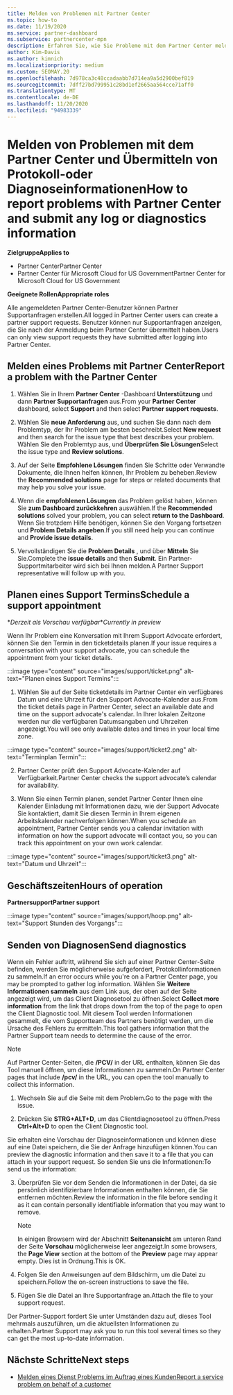 ```yaml
---
title: Melden von Problemen mit Partner Center
ms.topic: how-to
ms.date: 11/19/2020
ms.service: partner-dashboard
ms.subservice: partnercenter-mpn
description: Erfahren Sie, wie Sie Probleme mit dem Partner Center melden und Diagnoseinformationen für das Partner Support Team sammeln.
author: Kim-Davis
ms.author: kimnich
ms.localizationpriority: medium
ms.custom: SEOMAY.20
ms.openlocfilehash: 7d978ca3c48ccadaabb7d714ea9a5d2900bef819
ms.sourcegitcommit: 7dff27bd799951c28bd1ef2665aa564cce71aff0
ms.translationtype: MT
ms.contentlocale: de-DE
ms.lasthandoff: 11/20/2020
ms.locfileid: "94983339"
---
```

# <a name="how-to-report-problems-with-partner-center-and-submit-any-log-or-diagnostics-information"></a><span data-ttu-id="ead5e-103">Melden von Problemen mit dem Partner Center und Übermitteln von Protokoll-oder Diagnoseinformationen</span><span class="sxs-lookup"><span data-stu-id="ead5e-103">How to report problems with Partner Center and submit any log or diagnostics information</span></span>

<span data-ttu-id="ead5e-104">**Zielgruppe**</span><span class="sxs-lookup"><span data-stu-id="ead5e-104">**Applies to**</span></span>

- <span data-ttu-id="ead5e-105">Partner Center</span><span class="sxs-lookup"><span data-stu-id="ead5e-105">Partner Center</span></span>
- <span data-ttu-id="ead5e-106">Partner Center für Microsoft Cloud for US Government</span><span class="sxs-lookup"><span data-stu-id="ead5e-106">Partner Center for Microsoft Cloud for US Government</span></span>

<span data-ttu-id="ead5e-107">**Geeignete Rollen**</span><span class="sxs-lookup"><span data-stu-id="ead5e-107">**Appropriate roles**</span></span>

<span data-ttu-id="ead5e-108">Alle angemeldeten Partner Center-Benutzer können Partner Supportanfragen erstellen.</span><span class="sxs-lookup"><span data-stu-id="ead5e-108">All logged in Partner Center users can create a partner support requests.</span></span> <span data-ttu-id="ead5e-109">Benutzer können nur Supportanfragen anzeigen, die Sie nach der Anmeldung beim Partner Center übermittelt haben.</span><span class="sxs-lookup"><span data-stu-id="ead5e-109">Users can only view support requests they have submitted after logging into Partner Center.</span></span>

## <a name="report-a-problem-with-the-partner-center"></a><span data-ttu-id="ead5e-110">Melden eines Problems mit Partner Center</span><span class="sxs-lookup"><span data-stu-id="ead5e-110">Report a problem with the Partner Center</span></span>

1. <span data-ttu-id="ead5e-111">Wählen Sie in Ihrem **Partner Center** -Dashboard **Unterstützung** und dann **Partner Supportanfragen** aus.</span><span class="sxs-lookup"><span data-stu-id="ead5e-111">From your **Partner Center** dashboard, select **Support** and then select **Partner support requests**.</span></span>

2. <span data-ttu-id="ead5e-112">Wählen Sie **neue Anforderung** aus, und suchen Sie dann nach dem Problemtyp, der Ihr Problem am besten beschreibt.</span><span class="sxs-lookup"><span data-stu-id="ead5e-112">Select **New request** and then search for the issue type that best describes your problem.</span></span> <span data-ttu-id="ead5e-113">Wählen Sie den Problemtyp aus, und **Überprüfen Sie Lösungen**</span><span class="sxs-lookup"><span data-stu-id="ead5e-113">Select the issue type and **Review solutions**.</span></span>

3. <span data-ttu-id="ead5e-114">Auf der Seite **Empfohlene Lösungen** finden Sie Schritte oder Verwandte Dokumente, die Ihnen helfen können, Ihr Problem zu beheben.</span><span class="sxs-lookup"><span data-stu-id="ead5e-114">Review the **Recommended solutions** page for steps or related documents that may help you solve your issue.</span></span>

4. <span data-ttu-id="ead5e-115">Wenn die **empfohlenen Lösungen** das Problem gelöst haben, können Sie **zum Dashboard zurückkehren** auswählen.</span><span class="sxs-lookup"><span data-stu-id="ead5e-115">If the **Recommended solutions** solved your problem, you can select **return to the Dashboard**.</span></span> <span data-ttu-id="ead5e-116">Wenn Sie trotzdem Hilfe benötigen, können Sie den Vorgang fortsetzen und **Problem Details angeben**.</span><span class="sxs-lookup"><span data-stu-id="ead5e-116">If you still need help you can continue and **Provide issue details**.</span></span>

5. <span data-ttu-id="ead5e-117">Vervollständigen Sie die **Problem Details** , und über **Mitteln** Sie Sie.</span><span class="sxs-lookup"><span data-stu-id="ead5e-117">Complete the **issue details** and then **Submit**.</span></span> <span data-ttu-id="ead5e-118">Ein Partner-Supportmitarbeiter wird sich bei Ihnen melden.</span><span class="sxs-lookup"><span data-stu-id="ead5e-118">A Partner Support representative will follow up with you.</span></span>

## <a name="schedule-a-support-appointment"></a><span data-ttu-id="ead5e-119">Planen eines Support Termins</span><span class="sxs-lookup"><span data-stu-id="ead5e-119">Schedule a support appointment</span></span> 

<span data-ttu-id="ead5e-120">\**Derzeit als Vorschau verfügbar*</span><span class="sxs-lookup"><span data-stu-id="ead5e-120">\**Currently in preview*</span></span>

<span data-ttu-id="ead5e-121">Wenn Ihr Problem eine Konversation mit Ihrem Support Advocate erfordert, können Sie den Termin in den ticketdetails planen.</span><span class="sxs-lookup"><span data-stu-id="ead5e-121">If your issue requires a conversation with your support advocate, you can schedule the appointment from your ticket details.</span></span>

:::image type="content" source="images/support/ticket.png" alt-text="Planen eines Support Termins":::

1.  <span data-ttu-id="ead5e-123">Wählen Sie auf der Seite ticketdetails im Partner Center ein verfügbares Datum und eine Uhrzeit für den Support Advocate-Kalender aus.</span><span class="sxs-lookup"><span data-stu-id="ead5e-123">From the ticket details page in Partner Center, select an available date and time on the support advocate's calendar.</span></span> <span data-ttu-id="ead5e-124">In Ihrer lokalen Zeitzone werden nur die verfügbaren Datumsangaben und Uhrzeiten angezeigt.</span><span class="sxs-lookup"><span data-stu-id="ead5e-124">You will see only available dates and times in your local time zone.</span></span>

:::image type="content" source="images/support/ticket2.png" alt-text="Terminplan Termin":::

2. <span data-ttu-id="ead5e-126">Partner Center prüft den Support Advocate-Kalender auf Verfügbarkeit.</span><span class="sxs-lookup"><span data-stu-id="ead5e-126">Partner Center checks the support advocate’s  calendar for availability.</span></span>

1. <span data-ttu-id="ead5e-127">Wenn Sie einen Termin planen, sendet Partner Center Ihnen eine Kalender Einladung mit Informationen dazu, wie der Support Advocate Sie kontaktiert, damit Sie diesen Termin in Ihrem eigenen Arbeitskalender nachverfolgen können.</span><span class="sxs-lookup"><span data-stu-id="ead5e-127">When you schedule an appointment, Partner Center sends you a calendar invitation with information on how the support advocate will contact you, so you can track this appointment on your own work calendar.</span></span>

:::image type="content" source="images/support/ticket3.png" alt-text="Datum und Uhrzeit":::

## <a name="hours-of-operation"></a><span data-ttu-id="ead5e-129">Geschäftszeiten</span><span class="sxs-lookup"><span data-stu-id="ead5e-129">Hours of operation</span></span>

<span data-ttu-id="ead5e-130">**Partnersupport**</span><span class="sxs-lookup"><span data-stu-id="ead5e-130">**Partner support**</span></span>

:::image type="content" source="images/support/hoop.png" alt-text="Support Stunden des Vorgangs":::

## <a name="send-diagnostics"></a><span data-ttu-id="ead5e-132">Senden von Diagnosen</span><span class="sxs-lookup"><span data-stu-id="ead5e-132">Send diagnostics</span></span>

<span data-ttu-id="ead5e-133">Wenn ein Fehler auftritt, während Sie sich auf einer Partner Center-Seite befinden, werden Sie möglicherweise aufgefordert, Protokollinformationen zu sammeln.</span><span class="sxs-lookup"><span data-stu-id="ead5e-133">If an error occurs while you're on a Partner Center page, you may be prompted to gather log information.</span></span> <span data-ttu-id="ead5e-134">Wählen Sie **Weitere Informationen sammeln** aus dem Link aus, der oben auf der Seite angezeigt wird, um das Client Diagnosetool zu öffnen.</span><span class="sxs-lookup"><span data-stu-id="ead5e-134">Select **Collect more information** from the link that drops down from the top of the page to open the Client Diagnostic tool.</span></span> <span data-ttu-id="ead5e-135">Mit diesem Tool werden Informationen gesammelt, die vom Supportteam des Partners benötigt werden, um die Ursache des Fehlers zu ermitteln.</span><span class="sxs-lookup"><span data-stu-id="ead5e-135">This tool gathers information that the Partner Support team needs to determine the cause of the error.</span></span> 

>[!NOTE]
><span data-ttu-id="ead5e-136">Auf Partner Center-Seiten, die **/PCV/** in der URL enthalten, können Sie das Tool manuell öffnen, um diese Informationen zu sammeln.</span><span class="sxs-lookup"><span data-stu-id="ead5e-136">On Partner Center pages that include **/pcv/** in the URL, you can open the tool manually to collect this information.</span></span>

1. <span data-ttu-id="ead5e-137">Wechseln Sie auf die Seite mit dem Problem.</span><span class="sxs-lookup"><span data-stu-id="ead5e-137">Go to the page with the issue.</span></span>

2. <span data-ttu-id="ead5e-138">Drücken Sie **STRG+ALT+D**, um das Clientdiagnosetool zu öffnen.</span><span class="sxs-lookup"><span data-stu-id="ead5e-138">Press **Ctrl+Alt+D** to open the Client Diagnostic tool.</span></span>

<span data-ttu-id="ead5e-139">Sie erhalten eine Vorschau der Diagnoseinformationen und können diese auf eine Datei speichern, die Sie der Anfrage hinzufügen können.</span><span class="sxs-lookup"><span data-stu-id="ead5e-139">You can preview the diagnostic information and then save it to a file that you can attach in your support request.</span></span> <span data-ttu-id="ead5e-140">So senden Sie uns die Informationen:</span><span class="sxs-lookup"><span data-stu-id="ead5e-140">To send us the information:</span></span>

3. <span data-ttu-id="ead5e-141">Überprüfen Sie vor dem Senden die Informationen in der Datei, da sie persönlich identifizierbare Informationen enthalten können, die Sie entfernen möchten.</span><span class="sxs-lookup"><span data-stu-id="ead5e-141">Review the information in the file before sending it as it can contain personally identifiable information that you may want to remove.</span></span>

    >[!NOTE]
    ><span data-ttu-id="ead5e-142">In einigen Browsern wird der Abschnitt **Seitenansicht** am unteren Rand der Seite **Vorschau** möglicherweise leer angezeigt.</span><span class="sxs-lookup"><span data-stu-id="ead5e-142">In some browsers, the **Page View** section at the bottom of the **Preview** page may appear empty.</span></span> <span data-ttu-id="ead5e-143">Dies ist in Ordnung.</span><span class="sxs-lookup"><span data-stu-id="ead5e-143">This is OK.</span></span>

4. <span data-ttu-id="ead5e-144">Folgen Sie den Anweisungen auf dem Bildschirm, um die Datei zu speichern.</span><span class="sxs-lookup"><span data-stu-id="ead5e-144">Follow the on-screen instructions to save the file.</span></span>

5. <span data-ttu-id="ead5e-145">Fügen Sie die Datei an Ihre Supportanfrage an.</span><span class="sxs-lookup"><span data-stu-id="ead5e-145">Attach the file to your support request.</span></span>

<span data-ttu-id="ead5e-146">Der Partner-Support fordert Sie unter Umständen dazu auf, dieses Tool mehrmals auszuführen, um die aktuellsten Informationen zu erhalten.</span><span class="sxs-lookup"><span data-stu-id="ead5e-146">Partner Support may ask you to run this tool several times so they can get the most up-to-date information.</span></span>

## <a name="next-steps"></a><span data-ttu-id="ead5e-147">Nächste Schritte</span><span class="sxs-lookup"><span data-stu-id="ead5e-147">Next steps</span></span>

- [<span data-ttu-id="ead5e-148">Melden eines Dienst Problems im Auftrag eines Kunden</span><span class="sxs-lookup"><span data-stu-id="ead5e-148">Report a service problem on behalf of a customer</span></span>](report-problems-on-behalf-of-a-customer.md)
